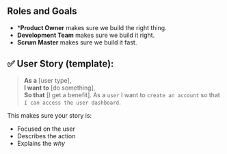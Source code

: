 ## Roles and Goals
* ***Product Owner** makes sure we build the right thing. 
* **Development Team** makes sure we build it right. 
* **Scrum Master** makes sure we build it fast. 

## ✅ User Story (template):

> **As a** [user type],  
> **I want to** [do something],  
> **So that** [I get a benefit].
> As a `user` I want to `create an account` so that `I can access the user dashboard`.

This makes sure your story is:
- Focused on the user
- Describes the action
- Explains the _why_
